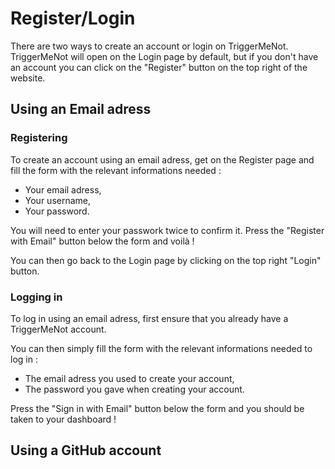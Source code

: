 
# Register/Login

There are two ways to create an account or login on TriggerMeNot. TriggerMeNot will open on the Login page by default, but if you don't have an account you can click on the "Register" button on the top right of the website.

## Using an Email adress

### Registering

To create an account using an email adress, get on the Register page and fill the form with the relevant informations needed :

- Your email adress,
- Your username,
- Your password.

You will need to enter your passwork twice to confirm it. Press the "Register with Email" button below the form and voilà !

You can then go back to the Login page by clicking on the top right "Login" button.

### Logging in

To log in using an email adress, first ensure that you already have a TriggerMeNot account.

You can then simply fill the form with the relevant informations needed to log in :

- The email adress you used to create your account,
- The password you gave when creating your account.

Press the "Sign in with Email" button below the form and you should be taken to your dashboard !

## Using a GitHub account
